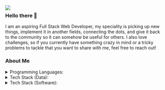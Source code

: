<img align="left" src="https://github-readme-stats.vercel.app/api?username=panduwijaya&theme=dark&show_icons=true"> 

### Hello there 👋
I am an aspiring Full Stack Web Developer, my speciality is picking up new things, implement it in another fields, connecting the dots, and give it back to the community so it can somehow be useful for others. I also love challenges, so if you currently have something crazy in mind or a tricky problems to tackle that you want to share with me, feel free to reach out!
<br/>

### About Me
<details>
  <summary>Programming Languages:</summary>
  <br />
  <ul>
    <li>PHP</li>
    <li>Java</li>
    <li>Kotlin</li>
    <li>Javascript</li>
    <li>Golang</li>
  </ul>
</details>
<details>
  <summary>Tech Stack (Data):</summary>
  <br />
  <ul>
    <li>Tensorflow</li>
    <li>Pytorch</li>
    <li>Scikit-Learn</li>
    <li>Apache Spark</li>
    <li>OpenCV</li>
    <li>Relational Database (MySQL, SQLite)</li>
    <li>NoSQL (Firestore, MongoDB)</li>
  </ul>
</details>
<details>
  <summary>Tech Stack (Software):</summary>
  <br />
  <ul>
    <li>Laravel</li>
    <li>Firebase</li>
    <li>VueJS</li>
    <li>Node.js</li>
    <li>Express.js</li>
    <li>Adonis.js</li>
  </ul>
</details>
